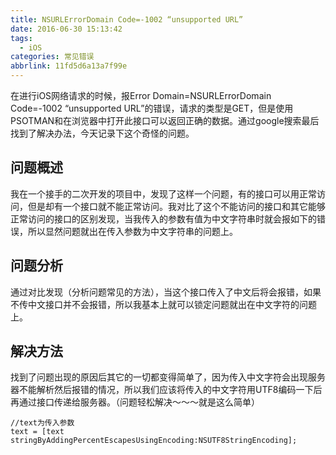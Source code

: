 ```yaml
---
title: NSURLErrorDomain Code=-1002 “unsupported URL”
date: 2016-06-30 15:13:42
tags:
  - iOS
categories: 常见错误
abbrlink: 11fd5d6a13a7f99e
---
```


在进行iOS网络请求的时候，报Error Domain=NSURLErrorDomain Code=-1002 “unsupported URL”的错误，请求的类型是GET，但是使用PSOTMAN和在浏览器中打开此接口可以返回正确的数据。通过google搜索最后找到了解决办法，今天记录下这个奇怪的问题。

## 问题概述
我在一个接手的二次开发的项目中，发现了这样一个问题，有的接口可以用正常访问，但是却有一个接口就不能正常访问。我对比了这个不能访问的接口和其它能够正常访问的接口的区别发现，当我传入的参数有值为中文字符串时就会报如下的错误，所以显然问题就出在传入参数为中文字符串的问题上。

<!-- more -->

## 问题分析
通过对比发现（分析问题常见的方法），当这个接口传入了中文后将会报错，如果不传中文接口并不会报错，所以我基本上就可以锁定问题就出在中文字符的问题上。

## 解决方法
找到了问题出现的原因后其它的一切都变得简单了，因为传入中文字符会出现服务器不能解析然后报错的情况，所以我们应该将传入的中文字符用UTF8编码一下后再通过接口传递给服务器。（问题轻松解决～～～就是这么简单）
``` objc
//text为传入参数
text = [text stringByAddingPercentEscapesUsingEncoding:NSUTF8StringEncoding];
```
